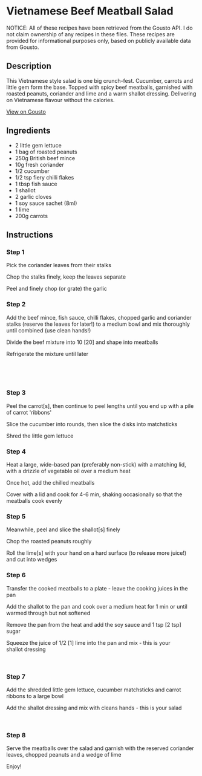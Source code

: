 # Vietnamese Beef Meatball Salad 

NOTICE: All of these recipes have been retrieved from the Gousto API. I do not claim ownership of any recipes in these files. These recipes are provided for informational purposes only, based on publicly available data from Gousto.

## Description

This Vietnamese style salad is one big crunch-fest. Cucumber, carrots and little gem form the base. Topped with spicy beef meatballs, garnished with roasted peanuts, coriander and lime and a warm shallot dressing. Delivering on Vietnamese flavour without the calories.

[View on Gousto](https://www.gousto.co.uk/recipes/cookbook/vietnamese-beef-meatball-salad)

## Ingredients

- 2 little gem lettuce
- 1 bag of roasted peanuts
- 250g British beef mince
- 10g fresh coriander
- 1/2 cucumber 
- 1/2 tsp fiery chilli flakes
- 1 tbsp fish sauce
- 1 shallot
- 2 garlic cloves
- 1 soy sauce sachet (8ml)
- 1 lime 
- 200g carrots 

## Instructions


### Step 1

Pick the coriander leaves from their stalks&nbsp;


Chop the stalks finely, keep the leaves separate&nbsp;


Peel and finely chop (or grate) the garlic


### Step 2

Add the&nbsp;beef mince, fish sauce, chilli flakes, chopped garlic and coriander stalks (reserve the leaves for later!) to a medium bowl&nbsp;and mix thoroughly until combined (use clean hands!)


Divide the beef mixture into 10 <span class="text-danger">[20]</span> and shape into meatballs


Refrigerate the mixture until later&nbsp;


&nbsp;


&nbsp;


### Step 3

Peel the carrot<span class="text-danger">[s]</span>, then continue&nbsp;to peel lengths until you end up with a pile of carrot 'ribbons'


Slice the cucumber&nbsp;into rounds, then slice the disks into matchsticks&nbsp;


Shred the little gem lettuce


### Step 4

Heat a large, wide-based pan (preferably non-stick) with a matching lid, with a drizzle of vegetable oil over a medium heat


Once hot, add the chilled meatballs&nbsp;


Cover with a lid and cook for 4-6 min, shaking occasionally so that the meatballs cook evenly


### Step 5

Meanwhile, peel and slice the shallot<span class="text-danger">[s]</span> finely


Chop the roasted&nbsp;peanuts roughly


Roll the lime<span class="text-danger">[s]</span> with your hand on a hard surface (to release more juice!) and cut into wedges&nbsp;


### Step 6

Transfer the cooked meatballs to a plate - leave the cooking juices in the pan&nbsp;


Add the shallot to the pan and cook over a medium heat for 1 min or until warmed through but not softened


Remove the pan from the heat and add the soy sauce and 1 tsp <span class="text-danger">[2 tsp]</span> sugar&nbsp;


Squeeze the juice of 1/2 <span class="text-danger">[1]</span>&nbsp;lime into the pan and mix&nbsp;- this is your shallot&nbsp;dressing


&nbsp;


### Step 7

Add the shredded little gem lettuce,&nbsp;cucumber matchsticks and&nbsp;carrot ribbons&nbsp;to a large bowl


Add the shallot dressing and mix with cleans hands - this is your salad


&nbsp;

### Step 8

Serve the meatballs over the salad and garnish with the reserved coriander leaves,&nbsp;chopped&nbsp;peanuts and a wedge of lime


Enjoy!

